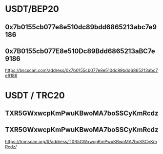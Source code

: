 # USDT/BEP20 
## 0x7b0155cb077e8e510dc89bdd6865213abc7e9186
## 0x7B0155cb077E8e510Dc89Bdd6865213aBC7e9186

https://bscscan.com/address/0x7b0155cb077e8e510dc89bdd6865213abc7e9186

# USDT / TRC20
## TXR5GWxwcpKmPwuKBwoMA7boSSCyKmRcdz
## TXR5GWxwcpKmPwuKBwoMA7boSSCyKmRcdz

https://tronscan.org/#/address/TXR5GWxwcpKmPwuKBwoMA7boSSCyKmRcdz/
